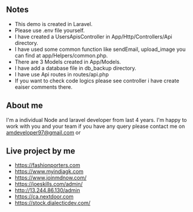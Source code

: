 ## Notes

- This demo is created in Laravel.
- Please use .env file yourself.
- I have created a UsersApisController in App/Http/Controllers/Api directory.
- I have used some common function like sendEmail, upload_image you can find at app/Helpers/common.php.
- There are 3 Models created in App/Models.
- I have add a database file in db_backup directory.
- I have use Api routes in routes/api.php
- If you want to check code logics please see controller i have create eaiser comments there.

## About me

I'm a individual Node and laravel developer from last 4 years.
I'm happy to work with you and your team if you have any query please contact me on
amdeveloper97@gmail.com or 

## Live project by me
- https://fashionporters.com
- https://www.myindiagk.com
- https://www.joinmdnow.com/
- https://joeskills.com/admin/
- http://13.244.86.130/admin
- https://ca.nextdoor.com
- https://stock.dialecticdev.com/

